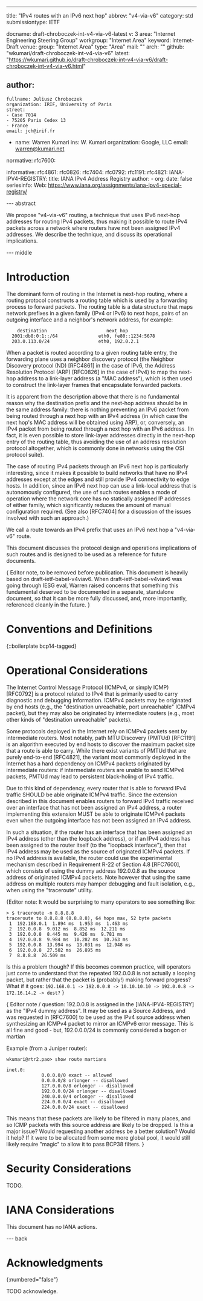 ---
title: "IPv4 routes with an IPv6 next hop"
abbrev: "v4-via-v6"
category: std
submissiontype: IETF

docname: draft-chroboczek-int-v4-via-v6-latest
v: 3
area: "Internet Engineering Steering Group"
workgroup: "Internet Area"
keyword: Internet-Draft
venue:
  group: "Internet Area"
  type: "Area"
  mail: ""
  arch: ""
  github: "wkumari/draft-chroboczek-int-v4-via-v6"
  latest: "https://wkumari.github.io/draft-chroboczek-int-v4-via-v6/draft-chroboczek-int-v4-via-v6.html"

author:
 -
    fullname: Juliusz Chroboczek
    organization: IRIF, University of Paris
    street:
    - Case 7014
    - 75205 Paris Cedex 13
    - France
    email: jch@irif.fr
 -
    name: Warren Kumari
    ins: W. Kumari
    organization: Google, LLC
    email: warren@kumari.net

normative:
  rfc7600:

informative:
  rfc4861:
  rfc0826:
  rfc7404:
  rfc0792:
  rfc1191:
  rfc4821:
  IANA-IPV4-REGISTRY:
    title: IANA IPv4 Address Registry
    author:
    - org:
    date: false
    seriesinfo:
      Web: https://www.iana.org/assignments/iana-ipv4-special-registry/


--- abstract

We propose "v4-via-v6" routing, a technique that uses IPv6 next-hop
addresses for routing IPv4 packets, thus making it possible to route IPv4
packets across a network where routers have not been assigned IPv4
addresses.  We describe the technique, and discuss its operational
implications.

--- middle

# Introduction

The dominant form of routing in the Internet is next-hop routing, where
a routing protocol constructs a routing table which is used by
a forwarding process to forward packets.  The routing table is a data
structure that maps network prefixes in a given family (IPv4 or IPv6) to
next hops, pairs of an outgoing interface and a neighbor's network
address, for example:


        destination                      next hop
      2001:db8:0:1::/64               eth0, fe80::1234:5678
      203.0.113.0/24                  eth0, 192.0.2.1

When a packet is routed according to a given routing table entry, the
forwarding plane uses a neighbor discovery protocol (the Neighbor
Discovery protocol (ND) [RFC4861] in the case of IPv6, the Address
Resolution Protocol (ARP) [RFC0826] in the case of IPv4) to map the
next-hop address to a link-layer address (a "MAC address"), which is then
used to construct the link-layer frames that encapsulate forwarded
packets.

It is apparent from the description above that there is no fundamental
reason why the destination prefix and the next-hop address should be in
the same address family: there is nothing preventing an IPv6 packet from
being routed through a next hop with an IPv4 address (in which case the
next hop's MAC address will be obtained using ARP), or, conversely, an
IPv4 packet from being routed through a next hop with an IPv6 address.
(In fact, it is even possible to store link-layer addresses directly in
the next-hop entry of the routing table, thus avoiding the use of an
address resolution protocol altogether, which is commonly done in networks
using the OSI protocol suite).

The case of routing IPv4 packets through an IPv6 next hop is
particularly interesting, since it makes it possible to build
networks that have no IPv4 addresses except at the edges and still
provide IPv4 connectivity to edge hosts.  In addition, since an IPv6
next hop can use a link-local address that is autonomously
configured, the use of such routes enables a mode of operation where
the network core has no statically assigned IP addresses of either
family, which significantly reduces the amount of manual
configuration required.  (See also [RFC7404] for a discussion of the
issues involved with such an approach.)

We call a route towards an IPv4 prefix that uses an IPv6 next hop a
"v4-via-v6" route.

This document discusses the protocol design and operations implications
of such routes and is designed to be used as a reference for future
documents.

{ Editor note, to be removed before publication. This document is heavily based
on draft-ietf-babel-v4viav6. When draft-ietf-babel-v4viav6 was
going through IESG eval, Warren raised concerns that something this
fundamental deserved to be documented in a separate, standalone document, so
that it can be more fully discussed, and, more importantly, referenced
cleanly in the future. }

# Conventions and Definitions

{::boilerplate bcp14-tagged}

# Operational Considerations

The Internet Control Message Protocol (ICMPv4, or simply ICMP)
[RFC0792] is a protocol related to IPv4 that is primarily used to
carry diagnostic and debugging information.  ICMPv4 packets may be
originated by end hosts (e.g., the "destination unreachable, port
unreachable" ICMPv4 packet), but they may also be originated by
intermediate routers (e.g., most other kinds of "destination
unreachable" packets).

Some protocols deployed in the Internet rely on ICMPv4 packets sent
by intermediate routers.  Most notably, path MTU Discovery (PMTUd)
[RFC1191] is an algorithm executed by end hosts to discover the
maximum packet size that a route is able to carry.  While there exist
variants of PMTUd that are purely end-to-end [RFC4821], the variant
most commonly deployed in the Internet has a hard dependency on
ICMPv4 packets originated by intermediate routers: if intermediate
routers are unable to send ICMPv4 packets, PMTUd may lead to
persistent black-holing of IPv4 traffic.

Due to this kind of dependency, every router that is able to
forward IPv4 traffic SHOULD be able originate ICMPv4 traffic.  Since
the extension described in this document enables routers to forward
IPv4 traffic received over an interface that has not been assigned an
IPv4 address, a router implementing this extension MUST be able to
originate ICMPv4 packets even when the outgoing interface has not
been assigned an IPv4 address.

In such a situation, if the router has an interface that has been
assigned an IPv4 address (other than the loopback address), or if an
IPv4 address has been assigned to the router itself (to the "loopback
interface"), then that IPv4 address may be used as the source of
originated ICMPv4 packets.  If no IPv4 address is available, the
router could use the experimental mechanism described in Requirement
R-22 of Section 4.8 [RFC7600], which consists of using the dummy
address 192.0.0.8 as the source address of originated ICMPv4 packets.
Note however that using the same address on multiple routers may
hamper debugging and fault isolation, e.g., when using the
"traceroute" utility.

{Editor note: It would be surprising to many operators to see something like:

~~~~~~~~
> $ traceroute -n 8.8.8.8
traceroute to 8.8.8.8 (8.8.8.8), 64 hops max, 52 byte packets
 1  192.168.0.1  1.894 ms  1.953 ms  1.463 ms
 2  192.0.0.8  9.012 ms  8.852 ms  12.211 ms
 3  192.0.0.8  8.445 ms  9.426 ms  9.781 ms
 4  192.0.0.8  9.984 ms  10.282 ms  10.763 ms
 5  192.0.0.8  13.994 ms  13.031 ms  12.948 ms
 6  192.0.0.8  27.502 ms  26.895 ms
 7  8.8.8.8  26.509 ms
~~~~~~~~

Is this a problem though? If this becomes common practice, will operators
just come to understand that the repeated 192.0.0.8 is not actually a looping
packet, but rather that the packet is (probably!) making forward progress?
What if it goes:
`192.168.0.1 -> 192.0.0.8 -> 10.10.10.10 -> 192.0.0.8 -> 172.16.14.2 -> dest?`
}

{ Editor note / question:
192.0.0.8 is assigned in the [IANA-IPV4-REGISTRY] as the "IPv4 dummy address".
It may be used as a Source Address, and was requested in [RFC7600] to be used
as the IPv4 source address when synthesizing an ICMPv4 packet to mirror an
ICMPv6 error message.  This is all fine and good - but, 192.0.0.0/24 is
commonly considered a bogon or martian

Example (from a Juniper router):

~~~~~~~~
wkumari@rtr2.pao> show route martians

inet.0:
             0.0.0.0/0 exact -- allowed
             0.0.0.0/8 orlonger -- disallowed
             127.0.0.0/8 orlonger -- disallowed
             192.0.0.0/24 orlonger -- disallowed
             240.0.0.0/4 orlonger -- disallowed
             224.0.0.0/4 exact -- disallowed
             224.0.0.0/24 exact -- disallowed
~~~~~~~~

This means that these packets are likely to be filtered in many places, and
so ICMP packets with this source address are likely to be dropped. Is this a
major issue? Would requesting another address be a better solution? Would it help? If it were to be allocated from some more global pool, it would still
likely require "magic" to allow it to pass BCP38 filters.
}

# Security Considerations

TODO.


# IANA Considerations

This document has no IANA actions.


--- back

# Acknowledgments
{:numbered="false"}

TODO acknowledge.
